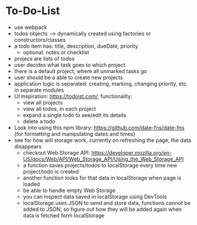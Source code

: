 # To-Do-List

<!-- am I making a todo list to make a todo list? LOL -->

- use webpack
- todos objects --> dynamically created  using factories or constructors/classes
- a todo item has: title, description, dueDate, priority
    - optional: notes or checklist
- projecs are lists of todos
- user decides what task goes to which project
- there is a default project, where all unmarked tasks go
- user should be a able to create new projects
- application logic is separated: creating, marking, changing priority, etc in separate modules
- UI inspiration: https://todoist.com/, functionality:
    - view all projects
    - view all todos, in each project
    - expand a single todo to see/edit its details
    - delete a todo
- Look into using this npm library: https://github.com/date-fns/date-fns (for formatting and manipulating dates and times)
- see for how will storage work, currently on refreshing the page, the data disappears
    - checkout Web Storage API: https://developer.mozilla.org/en-US/docs/Web/API/Web_Storage_API/Using_the_Web_Storage_API 
    - a function saves projects/todos to localStorage every time new project/todo is created
    - another function looks for that data in localStorage when page is loaded
    - be able to handle empty Web Storage
    - you can inspect data saved in localStorage using DevTools
    - localStorage uses JSON to send and store data, functions cannot be added to JSON, so figure out how they will be added again when data is fetched form localStorage